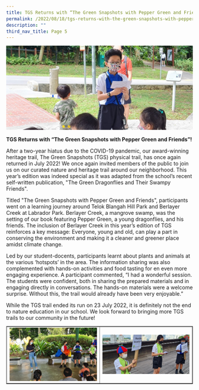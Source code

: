 ```yaml
---
title: TGS Returns with “The Green Snapshots with Pepper Green and Friends”!
permalink: /2022/08/18/tgs-returns-with-the-green-snapshots-with-pepper-green-and-friends/
description: ""
third_nav_title: Page 5
---
```

<img src="/images/pgf1.jpg">
<p><strong>TGS Returns with “The Green Snapshots with Pepper Green and Friends”!</strong></p>
<p>After a two-year hiatus due to the COVID-19 pandemic, our award-winning heritage trail, The Green Snapshots (TGS) physical trail, has once again returned in July 2022! We once again invited members of the public to join us on our curated nature and heritage trail around our neighborhood. This year’s edition was indeed special as it was adapted from the school’s recent self-written publication, "The Green Dragonflies and Their Swampy Friends".</p>
<p>Titled "The Green Snapshots with Pepper Green and Friends", participants went on a learning journey around Telok Blangah Hill Park and Berlayer Creek at Labrador Park. Berlayer Creek, a mangrove swamp, was the setting of our book featuring Pepper Green, a young dragonflies, and his friends. The inclusion of Berlayer Creek in this year’s edition of TGS reinforces a key message: Everyone, young and old, can play a part in conserving the environment and making it a cleaner and greener place amidst climate change.</p>
<p>Led by our student-docents, participants learnt about plants and animals at the various ‘hotspots’ in the area. The information sharing was also complemented with hands-on activities and food tasting for en even more engaging experience. A participant commented, “I had a wonderful session. The students were confident, both in sharing the prepared materials and in engaging directly in conversations. The hands-on materials were a welcome surprise. Without this, the trail would already have been very enjoyable.”</p>
<p>While the TGS trail ended its run on 23 July 2022, it is definitely not the end to nature education in our school. We look forward to bringing more TGS trails to our community in the future!</p>
<table style="border-collapse: collapse; width: 100%;" border="1">
<tbody>
<tr>
<td style="width: 50%;"><img src="/images/pgf2.jpg"></td>
<td style="width: 50%;"><img src="/images/pgf3.jpg"></td>
</tr>
</tbody>
</table>
